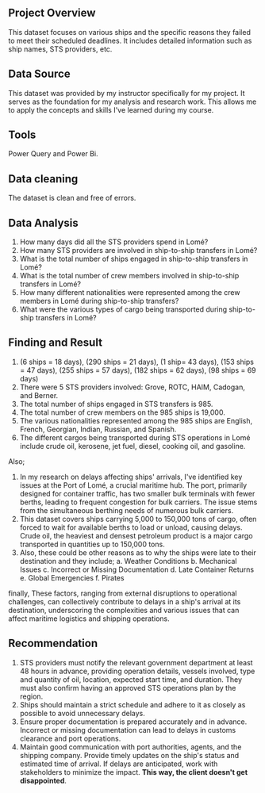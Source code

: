 ## Project Overview
This dataset focuses on various ships and the specific reasons they failed to meet their scheduled deadlines.
It includes detailed information such as ship names, STS providers, etc.

## Data Source
This dataset was provided by my instructor specifically for my project. It serves as the foundation for my analysis and research work.
This allows me to apply the concepts and skills I've learned during my course.

## Tools
Power Query and Power Bi.

## Data cleaning
The dataset is clean and free of errors.

## Data Analysis
1. How many days did all the STS providers spend in Lomé?
2. How many STS providers are involved in ship-to-ship transfers in Lomé?
3. What is the total number of ships engaged in ship-to-ship transfers in Lomé?
4. What is the total number of crew members involved in ship-to-ship transfers in Lomé?
5. How many different nationalities were represented among the crew members in Lomé during ship-to-ship transfers?
6. What were the various types of cargo being transported during ship-to-ship transfers in Lomé?

## Finding and Result
1. (6 ships = 18 days), (290 ships = 21 days), (1 ship= 43 days), (153 ships = 47 days), (255 ships = 57 days), (182 ships = 62 days), (98 ships = 69 days)
2. There were 5 STS providers involved: Grove, ROTC, HAIM, Cadogan, and Berner.
3. The total number of ships engaged in STS transfers is 985.
4. The total number of crew members on the 985 ships is 19,000.
5. The various nationalities represented among the 985 ships are English, French, Georgian, Indian, Russian, and Spanish.
6. The different cargos being transported during STS operations in Lomé include crude oil, kerosene, jet fuel, diesel, cooking oil, and gasoline.

Also;
1. In my research on delays affecting ships' arrivals, I've identified key issues at the Port of Lomé, a crucial maritime hub. The port, primarily designed for container traffic, has
two smaller bulk terminals with fewer berths, leading to frequent congestion for bulk carriers. The issue stems from the simultaneous berthing needs of numerous bulk carriers.
2. This dataset covers ships carrying 5,000 to 150,000 tons of cargo, often forced to wait for available berths to load or unload, causing delays. Crude oil, the heaviest and densest
petroleum product is a major cargo transported in quantities up to 150,000 tons.
3. Also, these could be other reasons as to why the ships were late to their destination and they include;
a. Weather Conditions
b. Mechanical Issues
c. Incorrect or Missing Documentation
d. Late Container Returns
e. Global Emergencies
f. Pirates
   
finally, These factors, ranging from external disruptions to operational challenges, can collectively contribute to delays in a ship's arrival at its destination, underscoring the
complexities and various issues that can affect maritime logistics and shipping operations.

## Recommendation
1. STS providers must notify the relevant government department at least 48 hours in advance, providing operation details, vessels involved, type and quantity of oil,
location, expected start time, and duration. They must also confirm having an approved STS operations plan by the region.
2. Ships should maintain a strict schedule and adhere to it as closely as possible to avoid unnecessary delays.
3. Ensure proper documentation is prepared accurately and in advance. Incorrect or missing documentation can lead to delays in customs clearance and port operations.
4. Maintain good communication with port authorities, agents, and the shipping company. Provide timely updates on the ship's status and estimated time of arrival.
If delays are anticipated, work with stakeholders to minimize the impact. **This way, the client doesn't get disappointed**.

